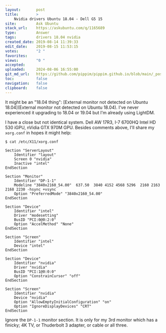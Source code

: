```yaml
---
layout:       post
title:        >
    Nvidia drivers Ubuntu 18.04 - Dell G5 15
site:         Ask Ubuntu
stack_url:    https://askubuntu.com/q/1165689
type:         Answer
tags:         drivers 18.04 nvidia
created_date: 2019-08-14 11:39:33
edit_date:    2019-08-15 11:53:15
votes:        "2 "
favorites:    
views:        "0 "
accepted:     
uploaded:     2024-08-06 16:55:00
git_md_url:   https://github.com/pippim/pippim.github.io/blob/main/_posts/2019/2019-08-14-Nvidia-drivers-Ubuntu-18.04-Dell-G5-15.md
toc:          false
navigation:   false
clipboard:    false
---
```


It might be an "18.04 thing": [External monitor not detected on Ubuntu 18.04](External monitor not detected on Ubuntu 18.04). I've never experienced it upgrading to 18.04 or 19.04 but I'm already using LightDM.

I have a close but not identical system. Dell AW 17R3, I-7 6700HQ Intel HD 530 iGPU, nVidia GTX 970M GPU. Besides comments above, I'll share my `xorg.conf` in hopes it might help:

``` 
$ cat /etc/X11/xorg.conf

Section "ServerLayout"
    Identifier "layout"
    Screen 0 "nvidia"
    Inactive "intel"
EndSection

Section "Monitor"
    Identifier "DP-1-1"
    Modeline "3840x2160_54.00"  637.50  3840 4152 4568 5296  2160 2163 2168 2230 -hsync +vsync
    Option "PreferredMode" "3840x2160_54.00"
EndSection

Section "Device"
    Identifier "intel"
    Driver "modesetting"
    BusID "PCI:0@0:2:0"
    Option "AccelMethod" "None"
EndSection

Section "Screen"
    Identifier "intel"
    Device "intel"
EndSection

Section "Device"
    Identifier "nvidia"
    Driver "nvidia"
    BusID "PCI:1@0:0:0"
    Option "ConstrainCursor" "off"
EndSection

Section "Screen"
    Identifier "nvidia"
    Device "nvidia"
    Option "AllowEmptyInitialConfiguration" "on"
    Option "IgnoreDisplayDevices" "CRT"
EndSection
```

Ignore the `DP-1-1` monitor section. It is only for my 3rd monitor which has a finicky; 4K TV, or Thuderbolt 3 adapter, or cable or all three.
